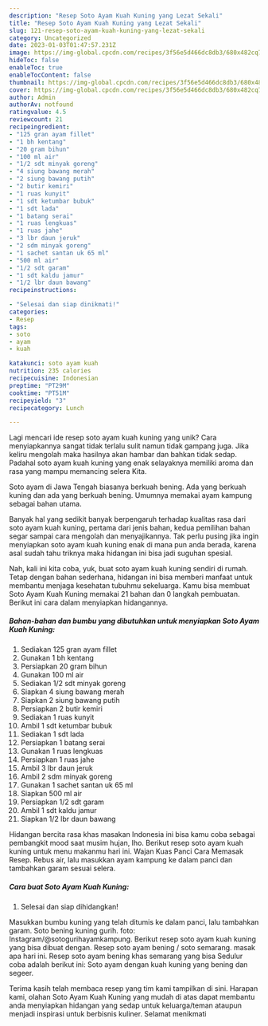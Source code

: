```yaml
---
description: "Resep Soto Ayam Kuah Kuning yang Lezat Sekali"
title: "Resep Soto Ayam Kuah Kuning yang Lezat Sekali"
slug: 121-resep-soto-ayam-kuah-kuning-yang-lezat-sekali
category: Uncategorized
date: 2023-01-03T01:47:57.231Z
image: https://img-global.cpcdn.com/recipes/3f56e5d466dc8db3/680x482cq70/soto-ayam-kuah-kuning-foto-resep-utama.jpg
hideToc: false
enableToc: true
enableTocContent: false
thumbnail: https://img-global.cpcdn.com/recipes/3f56e5d466dc8db3/680x482cq70/soto-ayam-kuah-kuning-foto-resep-utama.jpg
cover: https://img-global.cpcdn.com/recipes/3f56e5d466dc8db3/680x482cq70/soto-ayam-kuah-kuning-foto-resep-utama.jpg
author: Admin
authorAv: notfound
ratingvalue: 4.5
reviewcount: 21
recipeingredient:
- "125 gran ayam fillet"
- "1 bh kentang"
- "20 gram bihun"
- "100 ml air"
- "1/2 sdt minyak goreng"
- "4 siung bawang merah"
- "2 siung bawang putih"
- "2 butir kemiri"
- "1 ruas kunyit"
- "1 sdt ketumbar bubuk"
- "1 sdt lada"
- "1 batang serai"
- "1 ruas lengkuas"
- "1 ruas jahe"
- "3 lbr daun jeruk"
- "2 sdm minyak goreng"
- "1 sachet santan uk 65 ml"
- "500 ml air"
- "1/2 sdt garam"
- "1 sdt kaldu jamur"
- "1/2 lbr daun bawang"
recipeinstructions:

- "Selesai dan siap dinikmati!"
categories:
- Resep
tags:
- soto
- ayam
- kuah

katakunci: soto ayam kuah 
nutrition: 235 calories
recipecuisine: Indonesian
preptime: "PT29M"
cooktime: "PT51M"
recipeyield: "3"
recipecategory: Lunch

---
```





Lagi mencari ide resep soto ayam kuah kuning yang unik? Cara menyiapkannya sangat tidak terlalu sulit namun tidak gampang juga. Jika keliru mengolah maka hasilnya akan hambar dan bahkan tidak sedap. Padahal soto ayam kuah kuning yang enak selayaknya memiliki aroma dan rasa yang mampu memancing selera Kita.





Soto ayam di Jawa Tengah biasanya berkuah bening. Ada yang berkuah kuning dan ada yang berkuah bening. Umumnya memakai ayam kampung sebagai bahan utama.

Banyak hal yang sedikit banyak berpengaruh terhadap kualitas rasa dari soto ayam kuah kuning, pertama dari jenis bahan, kedua pemilihan bahan segar sampai cara mengolah dan menyajikannya. Tak perlu pusing jika ingin menyiapkan soto ayam kuah kuning enak di mana pun anda berada, karena asal sudah tahu triknya maka hidangan ini bisa jadi suguhan spesial.






Nah, kali ini kita coba, yuk, buat soto ayam kuah kuning sendiri di rumah. Tetap dengan bahan sederhana, hidangan ini bisa memberi manfaat untuk membantu menjaga kesehatan tubuhmu sekeluarga. Kamu bisa membuat Soto Ayam Kuah Kuning memakai 21 bahan dan 0 langkah pembuatan. Berikut ini cara dalam menyiapkan hidangannya.

<!--inarticleads1-->

##### Bahan-bahan dan bumbu yang dibutuhkan untuk menyiapkan Soto Ayam Kuah Kuning:

1. Sediakan 125 gran ayam fillet
1. Gunakan 1 bh kentang
1. Persiapkan 20 gram bihun
1. Gunakan 100 ml air
1. Sediakan 1/2 sdt minyak goreng
1. Siapkan 4 siung bawang merah
1. Siapkan 2 siung bawang putih
1. Persiapkan 2 butir kemiri
1. Sediakan 1 ruas kunyit
1. Ambil 1 sdt ketumbar bubuk
1. Sediakan 1 sdt lada
1. Persiapkan 1 batang serai
1. Gunakan 1 ruas lengkuas
1. Persiapkan 1 ruas jahe
1. Ambil 3 lbr daun jeruk
1. Ambil 2 sdm minyak goreng
1. Gunakan 1 sachet santan uk 65 ml
1. Siapkan 500 ml air
1. Persiapkan 1/2 sdt garam
1. Ambil 1 sdt kaldu jamur
1. Siapkan 1/2 lbr daun bawang


Hidangan bercita rasa khas masakan Indonesia ini bisa kamu coba sebagai pembangkit mood saat musim hujan, lho. Berikut resep soto ayam kuah kuning untuk menu makanmu hari ini. Wajan Kuas Panci Cara Memasak Resep. Rebus air, lalu masukkan ayam kampung ke dalam panci dan tambahkan garam sesuai selera. 

<!--inarticleads2-->

##### Cara buat Soto Ayam Kuah Kuning:


1. Selesai dan siap dihidangkan!

Masukkan bumbu kuning yang telah ditumis ke dalam panci, lalu tambahkan garam. Soto bening kuning gurih. foto: Instagram/@sotogurihayamkampung. Berikut resep soto ayam kuah kuning yang bisa dibuat dengan. Resep soto ayam bening / soto semarang. masak apa hari ini. Resep soto ayam bening khas semarang yang bisa Sedulur coba adalah berikut ini: Soto ayam dengan kuah kuning yang bening dan segeer. 

Terima kasih telah membaca resep yang tim kami tampilkan di sini. Harapan kami, olahan Soto Ayam Kuah Kuning yang mudah di atas dapat membantu anda menyiapkan hidangan yang sedap untuk keluarga/teman ataupun menjadi inspirasi untuk berbisnis kuliner. Selamat menikmati
